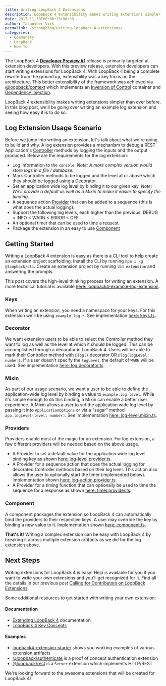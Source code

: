 ```yaml
---
title: Writing LoopBack 4 Extensions
description: LoopBack 4 extensibility makes writing extensions simpler than ever before. In this blog post, we'll be going over writing an example log extension and seeing how easy it is to do so.
date: 2017-11-30T00:00:13+00:00
author: Taranveer Virk
permalink: /strongblog/writing-loopback-4-extensions/
categories:
  - Community
  - LoopBack
  - How-To
---
```


The LoopBack 4 **[Developer Preview #1](https://strongloop.com/strongblog/loopback-4-developer-preview-release)** release is primarily targeted at extension developers. With this preview release, extension developers can start writing extensions for LoopBack 4. With LoopBack 4 being a complete rewrite from the ground up, extensibility was a key focus on the architecture. This better extensibility of the framework was achieved via [@loopback/context](https://github.com/strongloop/loopback-next/tree/master/packages/context) which implements an [Inversion of Control](http://loopback.io/doc/en/lb4/Context.html) container and [Dependency Injection](http://loopback.io/doc/en/lb4/Dependency-injection.html).

LoopBack 4 extensibility makes writing extensions simpler than ever before. In this blog post, we'll be going over writing an example log extension and seeing how easy it is to do so.

<!--more-->

## Log Extension Usage Scenario

Before we jump into writing an extension, let's talk about what we're going to build and why. A log extension provides a mechanism to debug a REST Application's [Controller](http://loopback.io/doc/en/lb4/Controllers.html) methods by logging the inputs and the output produced. Below are the requirements for the log extension:

* Log information to the `console`. *Note: A more complex version would store logs in a file / database.*
* Mark Controller methods to be logged and the level at or above which they should be logged using a [Decorator](http://loopback.io/doc/en/lb4/Decorators.html).
* Set an application wide log level by binding it to our given key. *Note: We'll provide a default as well as a Mixin to make it easier to specify the binding.*
* A sequence action [Provider](http://loopback.io/doc/en/lb4/Creating-components.html#providers) that can be added to a sequence (this is what does the actual logging).
* Support the following log levels, each higher than the previous: DEBUG < INFO < WARN < ERROR < OFF
* An optional timer that can be used to time a request.
* Package the extension in an easy to use [Component](http://loopback.io/doc/en/lb4/Using-components.html)

## Getting Started

Writing a LoopBack 4 extension is easy as there is a CLI tool to help create an extension project scaffolding. Install the CLI by running `npm i -g @loopback/cli`. Create an extension project by running `lb4 extension` and answering the prompts.

This post covers the high-level thinking process for writing an extension. A more technical tutorial is available [here: loopback4-example-log-extension](https://github.com/strongloop/loopback4-example-log-extension).

### Keys

When writing an extension, you need a namespace for your keys. For this extension we'll be using `example.log.*`. See implementation [here: keys.ts](https://github.com/strongloop/loopback4-example-log-extension/blob/master/src/keys.ts).

### Decorator

We want extension users to be able to select the Controller method they want to log as well as the level at which it should be logged. This can be accomplished through a decorator in LoopBack 4. Users will be able to mark their Controller method with `@log()` decorator OR `@log(logLevel: number)`. If a user doesn't specify the `logLevel`, the default of `WARN` will be used. See implementation [here: log.decorator.ts](https://github.com/strongloop/loopback4-example-log-extension/blob/master/src/decorators/log.decorator.ts).

### Mixin

As part of our usage scenario, we want a user to be able to define the application-wide log level by binding a value to `example.log.level`. While it's simple enough to do this binding, a Mixin can enable a better user experience. A Mixin allows a user to set the application wide log level by passing it into `ApplicationOptions` or via a "sugar" method `app.logLevel(level: number)`. See implementation [here: log-level.mixin.ts](https://github.com/strongloop/loopback4-example-log-extension/blob/master/src/mixins/log-level.mixin.ts).

### Providers

Providers enable most of the magic for an extension. For log extension, a few different providers will be needed based on the above usage. 

* A Provider to set a default value for the application wide log level binding key as shown [here: log-level.provider.ts](https://github.com/strongloop/loopback4-example-log-extension/blob/master/src/providers/log-level.provider.ts).
* A Provider for a sequence action that does the actual logging for decorated Controller methods based on their log level. This action also allows the user to optionally start the timer (implemented below). Implementation shown [here: log-action.provider.ts](https://github.com/strongloop/loopback4-example-log-extension/blob/master/src/providers/log-action.provider.ts).
* A Provider for a timing function that can optionally be used to time the sequence for a response as shown [here: timer.provider.ts](https://github.com/strongloop/loopback4-example-log-extension/blob/master/src/providers/timer.provider.ts).

### Component

A component packages the extension so LoopBack 4 can automatically bind the providers to their respective keys. A user may override the key by binding a new value to it. Implementation shown [here: component.ts](https://github.com/strongloop/loopback4-example-log-extension/blob/master/src/component.ts).

**That's it!** Writing a complex extension can be easy with LoopBack 4 by breaking it across multiple extension artifacts as we did for the log extension above.

## Next Steps

Writing extensions for LoopBack 4 is easy! Help is available for you if you want to write your own extensions and you'll get recognized for it. Find all the details in our previous post [Calling for Contributors on LoopBack Extensions](https://strongloop.com/strongblog/calling-contributors-loopback-extensions/).

Some additional resources to get started with writing your own extension:

#### Documentation
- [Extending LoopBack 4](http://loopback.io/doc/en/lb4/Extending-LoopBack-4.html) documentation
- [LoopBack 4 Key Concepts](http://loopback.io/doc/en/lb4/Concepts.html)

#### Examples
- [loopback4-extension-starter](https://github.com/strongloop/loopback4-extension-starter) shows you working examples of various extension artifacts
- [@loopback/authenticate](https://github.com/strongloop/loopback-next/tree/master/packages/authentication) is a proof of concept authentication extension
- [@loopback/rest](https://github.com/strongloop/loopback-next/tree/master/packages/rest) is a `Server` extension which implements HTTP/REST

We're looking forward to the awesome extensions that will be created for LoopBack 4!

